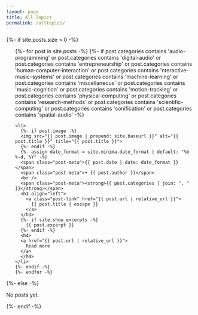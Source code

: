 ```yaml
---
layout: page
title: All Topics
permalink: /alltopics/
---
```


{%- if site.posts.size > 0 -%}
  <!-- <h2 class="post-list-heading">{{ page.list_title | default: "Posts" }}</h2> -->
  <ul class="post-list">
    {%- for post in site.posts -%}
    {%- if post.categories contains 'audio-programming'
    or post.categories contains 'digital-audio'
    or post.categories contains 'entrepreneurship'
    or post.categories contains 'human-computer-interaction'
    or post.categories contains 'nteractive-music-systems'
    or post.categories contains 'machine-learning'
    or post.categories contains 'miscellaneous'
    or post.categories contains 'music-cognition'
    or post.categories contains 'motion-tracking'
    or post.categories contains 'physical-computing'
    or post.categories contains 'research-methods'
    or post.categories contains 'scientific-computing'
    or post.categories contains 'sonification'
    or post.categories contains 'spatial-audio'
    -%}

    <li>
      {%- if post.image -%}
      <img src="{{ post.image | prepend: site.baseurl }}" alt="{{ post.title }}" title="{{ post.title }}">
      {%- endif -%}
      {%- assign date_format = site.minima.date_format | default: "%b %-d, %Y" -%}
      <span class="post-meta">{{ post.date | date: date_format }}</span>
      <span class="post-meta">• {{ post.author }}</span>
      <br />
      <span class="post-meta"><strong>{{ post.categories | join: ", " }}</strong></span>
      <h3 align="left">
        <a class="post-link" href="{{ post.url | relative_url }}">
          {{ post.title | escape }}
        </a>
      </h3>
      {%- if site.show_excerpts -%}
        {{ post.excerpt }}
      {%- endif -%}
      <h4>
      <a href="{{ post.url | relative_url }}">
        Read more
      </a>
      </h4>
    </li>
    {%- endif -%}    
    {%- endfor -%}
  </ul>
  {%- else -%}
  <p>No posts yet.</p>
  {%- endif -%}

